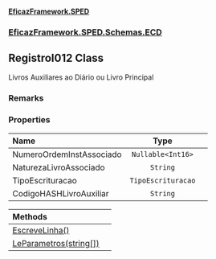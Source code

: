 #### [EficazFramework.SPED](EficazFrameworkSPED.md 'EficazFramework SPED')
### [EficazFramework.SPED.Schemas.ECD](EficazFramework.SPED.Schemas.ECD.md 'EficazFramework.SPED.Schemas.ECD')

## RegistroI012 Class

Livros Auxiliares ao Diário ou Livro Principal

### Remarks
### Properties

| Name | Type | |
| :--- | :---: | :--- |
| NumeroOrdemInstAssociado | `Nullable<Int16>` |  |
| NaturezaLivroAssociado | `String` |  |
| TipoEscrituracao | `TipoEscrituracao` |  |
| CodigoHASHLivroAuxiliar | `String` |  |

| Methods | |
| :--- | :--- |
| [EscreveLinha()](EficazFramework.SPED.Schemas.ECD/RegistroI012/EscreveLinha().md 'EficazFramework.SPED.Schemas.ECD.RegistroI012.EscreveLinha()') | |
| [LeParametros(string[])](EficazFramework.SPED.Schemas.ECD/RegistroI012/LeParametros(string[]).md 'EficazFramework.SPED.Schemas.ECD.RegistroI012.LeParametros(string[])') | |
